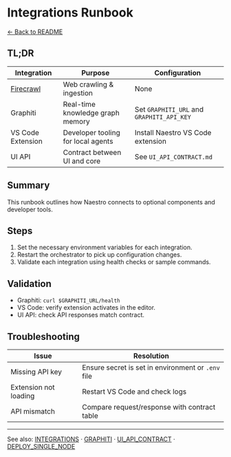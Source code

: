 # Integrations Runbook

[← Back to README](../README.md)

## TL;DR
| Integration | Purpose | Configuration |
|-------------|---------|---------------|
| [Firecrawl](integrations/firecrawl.md) | Web crawling & ingestion | None |
| Graphiti | Real-time knowledge graph memory | Set `GRAPHITI_URL` and `GRAPHITI_API_KEY` |
| VS Code Extension | Developer tooling for local agents | Install Naestro VS Code extension |
| UI API | Contract between UI and core | See `UI_API_CONTRACT.md` |

## Summary
This runbook outlines how Naestro connects to optional components and developer tools.

## Steps
1. Set the necessary environment variables for each integration.
2. Restart the orchestrator to pick up configuration changes.
3. Validate each integration using health checks or sample commands.

## Validation
- Graphiti: `curl $GRAPHITI_URL/health`
- VS Code: verify extension activates in the editor.
- UI API: check API responses match contract.

## Troubleshooting
| Issue | Resolution |
|-------|-----------|
| Missing API key | Ensure secret is set in environment or `.env` file |
| Extension not loading | Restart VS Code and check logs |
| API mismatch | Compare request/response with contract table |

---

See also: [INTEGRATIONS](INTEGRATIONS.md) · [GRAPHITI](GRAPHITI.md) · [UI_API_CONTRACT](UI_API_CONTRACT.md) · [DEPLOY_SINGLE_NODE](DEPLOY_SINGLE_NODE.md)
